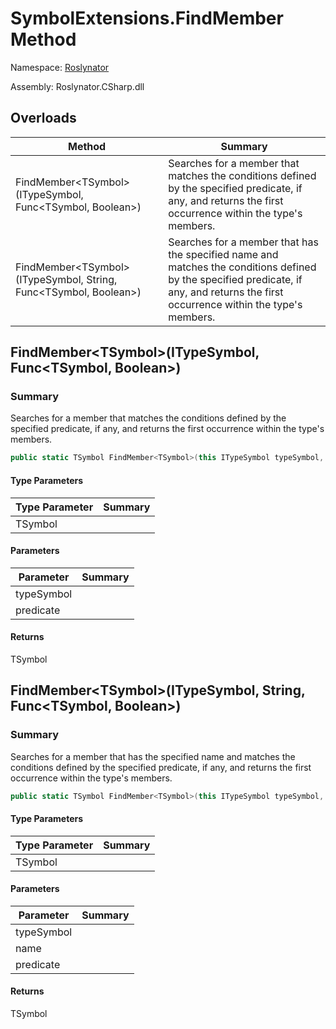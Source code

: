 # SymbolExtensions\.FindMember Method

Namespace: [Roslynator](../../README.md)

Assembly: Roslynator\.CSharp\.dll

## Overloads

| Method | Summary |
| ------ | ------- |
| FindMember\<TSymbol>\(ITypeSymbol, Func\<TSymbol, Boolean>\) | Searches for a member that matches the conditions defined by the specified predicate, if any, and returns the first occurrence within the type's members\. |
| FindMember\<TSymbol>\(ITypeSymbol, String, Func\<TSymbol, Boolean>\) | Searches for a member that has the specified name and matches the conditions defined by the specified predicate, if any, and returns the first occurrence within the type's members\. |

## FindMember\<TSymbol>\(ITypeSymbol, Func\<TSymbol, Boolean>\)

### Summary

Searches for a member that matches the conditions defined by the specified predicate, if any, and returns the first occurrence within the type's members\.

```csharp
public static TSymbol FindMember<TSymbol>(this ITypeSymbol typeSymbol, Func<TSymbol, bool> predicate = null) where TSymbol : ISymbol
```

#### Type Parameters

| Type Parameter | Summary |
| -------------- | ------- |
| TSymbol | |

#### Parameters

| Parameter | Summary |
| --------- | ------- |
| typeSymbol | |
| predicate | |

#### Returns

TSymbol




## FindMember\<TSymbol>\(ITypeSymbol, String, Func\<TSymbol, Boolean>\)

### Summary

Searches for a member that has the specified name and matches the conditions defined by the specified predicate, if any, and returns the first occurrence within the type's members\.

```csharp
public static TSymbol FindMember<TSymbol>(this ITypeSymbol typeSymbol, string name, Func<TSymbol, bool> predicate = null) where TSymbol : ISymbol
```

#### Type Parameters

| Type Parameter | Summary |
| -------------- | ------- |
| TSymbol | |

#### Parameters

| Parameter | Summary |
| --------- | ------- |
| typeSymbol | |
| name | |
| predicate | |

#### Returns

TSymbol




